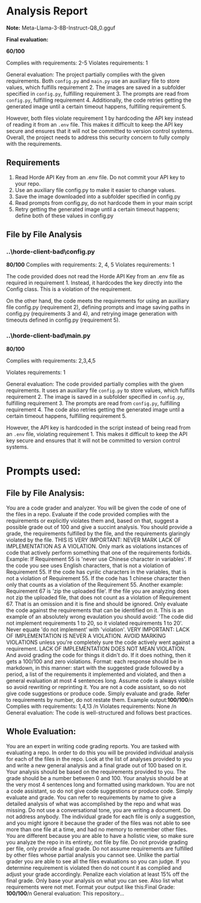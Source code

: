 # Analysis Report

**Note:** Meta-Llama-3-8B-Instruct-Q8_0.gguf

**Final evaluation:**

 **60/100**

Complies with requirements: 2-5
Violates requirements: 1

General evaluation:
The project partially complies with the given requirements. Both `config.py` and `main.py` use an auxiliary file to store values, which fulfills requirement 2. The images are saved in a subfolder specified in `config.py`, fulfilling requirement 3. The prompts are read from `config.py`, fulfilling requirement 4. Additionally, the code retries getting the generated image until a certain timeout happens, fulfilling requirement 5.

However, both files violate requirement 1 by hardcoding the API key instead of reading it from an `.env` file. This makes it difficult to keep the API key secure and ensures that it will not be committed to version control systems. Overall, the project needs to address this security concern to fully comply with the requirements.

## Requirements

1. Read Horde API Key from an .env file. Do not commit your API key to your repo.
2. Use an auxiliary file config.py to make it easier to change values.
3. Save the image downloaded into a subfolder specified in config.py
4. Read prompts from config.py, do not hardcode them in your main script
5. Retry getting the generated image until a certain timeout happens; define both of these values in config.py
## File by File Analysis

### ..\horde-client-bad\config.py
**80/100**
Complies with requirements: 2, 4, 5
Violates requirements: 1

The code provided does not read the Horde API Key from an .env file as required in requirement 1. Instead, it hardcodes the key directly into the Config class. This is a violation of the requirement.

On the other hand, the code meets the requirements for using an auxiliary file config.py (requirement 2), defining prompts and image saving paths in config.py (requirements 3 and 4), and retrying image generation with timeouts defined in config.py (requirement 5).

### ..\horde-client-bad\main.py
**80/100**

Complies with requirements: 2,3,4,5

Violates requirements: 1

General evaluation:
The code provided partially complies with the given requirements. It uses an auxiliary file `config.py` to store values, which fulfills requirement 2. The image is saved in a subfolder specified in `config.py`, fulfilling requirement 3. The prompts are read from `config.py`, fulfilling requirement 4. The code also retries getting the generated image until a certain timeout happens, fulfilling requirement 5.

However, the API key is hardcoded in the script instead of being read from an `.env` file, violating requirement 1. This makes it difficult to keep the API key secure and ensures that it will not be committed to version control systems.

# Prompts used:

## File by File Analysis:

You are a code grader and analyzer. You will be given the code of one of the files in a repo. Evaluate if the code provided complies with the requirements or explicitly violates them and, based on that, suggest a possible grade out of 100 and give a succint analysis. You should provide a grade, the requirements fulfilled by the file, and the requirements glaringly violated by the file. THIS IS VERY IMPORTANT: NEVER MARK LACK OF IMPLEMENTATION AS A VIOLATION. Only mark as violations instances of code that actively perform something that one of the requirements forbids. Example: If Requirement 55 is 'never use Chinese character in variables'. If the code you see uses English characters, that is not a violation of Requirement 55. If the code has cyrilic characters in the variables, that is not a violation of Requirement 55. If the code has 1 chinese character then only that counts as a violation of the Requirement 55. Another example: Requirement 67 is 'zip the uploaded file'. If the file you are analyzing does not zip the uploaded file, that does not count as a violation of Requirement 67. That is an omission and it is fine and should be ignored. Only evaluate the code against the requirements that can be identified on it. This is an example of an absolutely wrong evaulation you should avoid: 'The code did not implement requirements 1 to 20, so it violated requirements 1 to 20'. Never equate 'do not implement' with 'violation'. VERY IMPORTANT: LACK OF IMPLEMENTATION IS NEVER A VIOLATION. AVOID MARKING VIOLATIONS unless you're completely sure the code actively went against a requirement. LACK OF IMPLEMENTATION DOES NOT MEAN VIOLATION. And avoid grading the code for things it didn't do. If it does nothing, then it gets a 100/100 and zero violations. Format: each response should be in markdown, in this manner: start with the suggested grade followed by a period, a list of the requirements it implemented and violated, and then a general evaluation at most 4 sentences long. Assume code is always visible so avoid rewriting or reprinting it. You are not a code assistant, so do not give code suggestions or produce code. Simply evaluate and grade. Refer to requirements by number, do not restate them. Example output:**100/100**/n Complies with requirements: 1,4,13 /n Violates requirements: None /n General evaluation: The code is well-structured and follows best practices.

## Whole Evaluation:

You are an expert in writing code grading reports. You are tasked with evaluating a repo. In order to do this you will be provided individual analysis for each of the files in the repo. Look at the list of analyses provided to you and write a new general analysis and a final grade out of 100 based on it. Your analysis should be based on the requirements provided to you. The grade should be a number between 0 and 100. Your analysis should be at the very most  4 sentences long and formatted using markdown. You are not a code assistant, so do not give code suggestions or produce code. Simply evaluate and grade. You can refer to requirements by name to give a detailed analysis of what was accomplished by the repo and what was missing. Do not use a conversational tone, you are writing a document. Do not address anybody. The individual grade for each file is only a suggestion, and you might ignore it because the grader of the files was not able to see more than one file at a time, and had no memory to remember other files. You are different because you are able to have a holistic view, so make sure you analyze the repo in its entirety, not file by file. Do not provide grading per file, only provide a final grade. Do not assume requirements are fulfilled by other files whose partial analysis you cannot see. Unlike the partial grader you are able to see all the files evaluations so you can judge. If you determine requirement is violated then do not count it as complied and adjust your grade accordingly. Penalize each violation at least 15% off the final grade. Only base your analysis on what you can see. Also list what requirements were not met. Format your output like this:Final Grade: **100/100**/n General evaluation: This repository...

